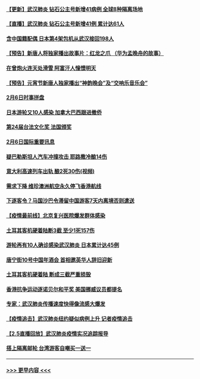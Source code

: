 #### [【更新】武汉肺炎 钻石公主号新增41病例 全球8种隔离场地](../pages/prog202/a102770740.md?t=02071302) 
#### [【直播】武汉肺炎 钻石公主号新增41例 累计达61人](../pages/prog202/a102771486.md?t=02071302) 
#### [含中国籍配偶 日本第4架包机从武汉接回198人](../pages/prog202/a102771472.md?t=02071302) 
#### [【预告】新唐人将独家播出故事片：红龙之爪 （华为孟晚舟的故事）](../pages/prog202/a102767728.md?t=02071302) 
#### [在曾炮火连天处滑雪 阿富汗人憧憬明天](../pages/prog202/a102771290.md?t=02071302) 
#### [【预告】元宵节新唐人独家播出“神韵晚会”及“交响乐音乐会”](../pages/prog202/a102767674.md?t=02071302) 
#### [2月6日时事拼盘](../pages/prog202/a102771225.md?t=02071302) 
#### [日本游轮又10人感染 加拿大巴西跟进撤侨](../pages/prog202/a102771084.md?t=02071302) 
#### [第24届台法文化奖 法国颁奖](../pages/prog202/a102771032.md?t=02071302) 
#### [2月6日国际重要讯息](../pages/prog202/a102770794.md?t=02071302) 
#### [疑巴勒斯坦人汽车冲撞攻击 耶路撒冷酿14伤](../pages/prog202/a102770586.md?t=02071302) 
#### [意大利高速列车出轨 酿2死30伤(视频)](../pages/prog202/a102770762.md?t=02071302) 
#### [需求下降 维珍澳洲航空永久停飞香港航线](../pages/prog202/a102770751.md?t=02071302) 
#### [下逐客令？马国沙巴令滞留中国游客7天内离境否则遣送](../pages/prog202/a102770640.md?t=02071302) 
#### [【疫情最前线】北京复兴医院爆发群体感染](../pages/prog202/a102770602.md?t=02071302) 
#### [土耳其客机硬着陆断3截 至少1死157伤](../pages/prog202/a102770508.md?t=02071302) 
#### [游轮再有10人确诊感染武汉肺炎 日本累计达45例](../pages/prog202/a102770476.md?t=02071302) 
#### [唐宁街10号中国年酒会 首相邀英华人辞旧迎新](../pages/prog202/a102770458.md?t=02071302) 
#### [土耳其客机硬着陆 断成三截严重损毁](../pages/prog202/a102770239.md?t=02071302) 
#### [香港抗争运动逐诺贝尔和平奖 美国挪威议员都提名](../pages/prog202/a102770390.md?t=02071302) 
#### [专家：武汉肺炎传播速度快得像流感大爆发](../pages/prog202/a102770132.md?t=02071302) 
#### [【疫情追击】武汉肺炎纽约疑似病例上升 记者疫情追击](../pages/prog202/a102770000.md?t=02071302) 
#### [【2.5直播回放】武汉肺炎疫情实况追踪报导](../pages/prog202/a102769913.md?t=02071302) 
#### [搭上隔离邮轮 台湾游客自嘲买一送一](../pages/prog202/a102769845.md?t=02071302) 

----
#### [ >>> 更早内容 <<< ](../indexes/prog202-earlier.md)

